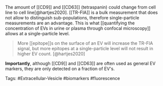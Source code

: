 The amount of [[CD9]] and [[CD63]] (tetraspanin) could change from cell line to cell line[@hartjes2020]. [[TR-FIA]] is a bulk measurement that does not allow to distinguish sub-populations, therefore single-particle measurements are an advantage. This is what [[quantifying the concentration of EVs in urine or plasma through confocal microscopy]] allows at a single-particle level. 

> More [[epitope]]s on the surface of an EV will increase the TR-FIA signal, but more epitopes at a single-particle level will not result in higher EV count.
> [@hartjes2020]

**Importantly**, although [[CD9]] and [[CD63]] are often used as general EV markers, they are only detected on a fraction of EV's. 

Tags: #Extracellular-Vesicle #biomarkers #fluorescence 